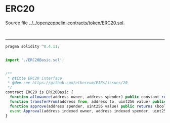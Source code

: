 # ERC20

Source file [../../openzeppelin-contracts/token/ERC20.sol](../../openzeppelin-contracts/token/ERC20.sol).

<br />

<hr />

```javascript
pragma solidity ^0.4.11;


import './ERC20Basic.sol';


/**
 * @title ERC20 interface
 * @dev see https://github.com/ethereum/EIPs/issues/20
 */
contract ERC20 is ERC20Basic {
  function allowance(address owner, address spender) public constant returns (uint256);
  function transferFrom(address from, address to, uint256 value) public returns (bool);
  function approve(address spender, uint256 value) public returns (bool);
  event Approval(address indexed owner, address indexed spender, uint256 value);
}

```
